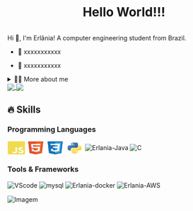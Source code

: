 <!--título-->
<div id="user-content-toc">
  <ul align="center">
    <summary><h1 style="display: inline-block">Hello World!!!</h1></summary>
</div>

<!-- Presentation -->
<p>
  Hi 👋, I'm Erlânia! A computer engineering student from Brazil.
  
  - 🌱 xxxxxxxxxxx

  - 🔭 xxxxxxxxxxx
</p>

<!-- Dropdown -->
<details>
  <summary>👨‍💻 More about me</summary>

  - 💬 xxxxxxxxxxxxxxxxx.

  - ⚡ xxxxxxxxxxxxxxxxxx
</details>

<div>
  <a href="https://github.com/erlaniab21">
  <img height="180cm" align="center" src= "https://github-readme-stats.vercel.app/api?username=erlaniab21&show_icons=true&theme=synthwave"/>
</a>
<a href="https://github.com/erlaniab21">
  <img height="180cm" align="center" src="https://github-readme-stats.vercel.app/api/top-langs/?username=erlaniab21&layout=compact&theme=synthwave"/>
</a>
</div>

## 🔥 Skills
<!-- Skills: Programming Languages -->
  <div style="flex-basis: 48%;">
    <h3>Programming Languages</h3>
    <img align="center" alt="Js" height="30" width="40" src="https://raw.githubusercontent.com/devicons/devicon/master/icons/javascript/javascript-plain.svg">
    <img align="center" alt="HTML" height="30" width="40" src="https://raw.githubusercontent.com/devicons/devicon/master/icons/html5/html5-original.svg">
    <img align="center" alt="CSS" height="30" width="40" src="https://raw.githubusercontent.com/devicons/devicon/master/icons/css3/css3-original.svg">
    <img align="center" alt="Python" height="30" width="40" src="https://raw.githubusercontent.com/devicons/devicon/master/icons/python/python-original.svg">
    <img align="center" alt="Erlania-Java" height="30" width="40" src="https://cdn.jsdelivr.net/gh/devicons/devicon@latest/icons/java/java-original.svg"> 
    <img align="center" alt="C" height="30" width="40" src="https://cdn.jsdelivr.net/gh/devicons/devicon/icons/c/c-original.svg">
  </div>
  
  <!-- Skills: Tools & Frameworks -->
  <div style="flex-basis: 48%;">
    <h3>Tools & Frameworks</h3>
    <img align="center" alt="VScode" height="30" width="40" src="https://cdn.jsdelivr.net/gh/devicons/devicon/icons/vscode/vscode-original.svg">
    <img align="center" alt="mysql" height="30" width="40" src="https://cdn.jsdelivr.net/gh/devicons/devicon@latest/icons/mysql/mysql-original.svg"">    
    <img align="center" alt="Erlania-docker" height="40" width="50" src="https://cdn.jsdelivr.net/gh/devicons/devicon@latest/icons/docker/docker-original.svg">
    <img align="center" alt="Erlania-AWS" height="30" width="40" src="https://cdn.jsdelivr.net/gh/devicons/devicon/icons/git/git-original.svg">
  </div>

  <p>
<!-- GIF -->
<p align="left">
  <img align="center" src="https://github.com/VariableBee/VariableBee/assets/77739311/4e9f41af-6b57-49a7-b15a-74322e96b4d7" alt="Imagem">
</p>
  </p>





